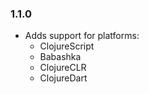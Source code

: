 ### 1.1.0
 * Adds support for platforms:
   * ClojureScript
   * Babashka
   * ClojureCLR
   * ClojureDart
